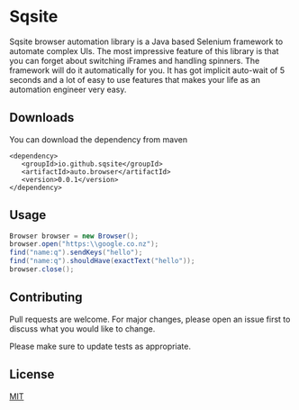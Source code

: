 # Sqsite

Sqsite browser automation library is a Java based Selenium framework to automate complex UIs. The most impressive feature of this library is that you can forget about switching iFrames and handling spinners. The framework will do it automatically for you. It has got implicit auto-wait of 5 seconds and a lot of easy to use features that makes your life as an automation engineer very easy.

## Downloads

You can download the dependency from maven

``` maven
<dependency>
   <groupId>io.github.sqsite</groupId>
   <artifactId>auto.browser</artifactId>
   <version>0.0.1</version>
</dependency>
```

## Usage

``` java
Browser browser = new Browser();
browser.open("https:\\google.co.nz");
find("name:q").sendKeys("hello");
find("name:q").shouldHave(exactText("hello"));
browser.close();
```

## Contributing
Pull requests are welcome. For major changes, please open an issue first to discuss what you would like to change.

Please make sure to update tests as appropriate.

## License
[MIT](https://choosealicense.com/licenses/mit/)